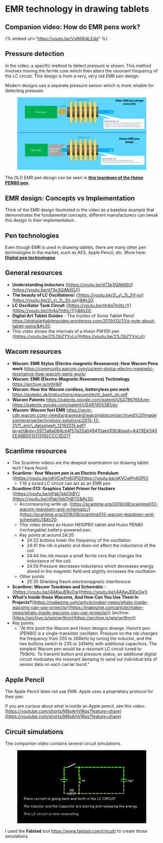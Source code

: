 # EMR technology in drawing tablets

## Companion video: How do EMR pens work?

{% embed url="https://youtu.be/Vv668I4LEdg" %}

## Pressure detection

In the video, a specific method to detect pressure is shown. This method involves moving the ferrite core which then alters the resonant frequency of the LC circuit. This design is from a very, very old EMR pen design.&#x20;

Modern designs use a separate pressure sensor which is more reliable for detecting pressure.

<figure><img src="../../.gitbook/assets/7P SLIDE EMR Old New Design (1).png" alt=""><figcaption></figcaption></figure>

The OLD EMR pen design can be seen in [**this teardown of the Huion PEN80 pen**](../pens/pen-teardown-huion-pen80.md).

## EMR design: Concepts vs Implementation

Think of the EMR design illustrated in the video as a baseline example that demonstrates the fundamental concepts, different manufacturers can tweak this design in their implementation.

## **Pen technologies**

Even though EMR is used in drawing tablets, there are many other pen technologies in the market, such as AES, Apple Pencil, etc. More here: [**Digital pen technologies**](digital-pen-technologies.md)&#x20;

## **General resources**

* **Understanding Inductors** ([https://youtu.be/d73e3QiMdSU](https://youtu.be/d73e3QiMdSU))
* **The beauty of LC Oscillations!** ([https://youtu.be/2\_y\_3\_3V-so](https://youtu.be/2\_y\_3\_3V-so))&#x20;
* **LC Oscillator Tank Circuit** ([https://youtu.be/nh4q7mIhLrY](https://youtu.be/nh4q7mIhLrY))&#x20;
* **Digital Art Tablet Guides** - The Insides of Some Tablet Pens! https://digitalarttabletguides.wordpress.com/2019/03/21/a-note-about-tablet-pens/&#x20;
* This video shows the internals of a Huion PW100 pen ([https://youtu.be/21LObZYVyLs](https://youtu.be/21LObZYVyLs))

## **Wacom resources**

* **Wacom: EMR Stylus (Electro-magnetic Resonance): How Wacom Pens work** https://community.wacom.com/us/emr-stylus-electro-magnetic-resonance-how-wacom-pens-work/ &#x20;
* **Wacom: EMR (Electro-Magnetic Resonance) Technology** https://archive.is/mhHkP
* **Wacom: How the Wacom cordless, batteryless pen work** https://quietpc.sk/instructions/wacom/tech\_bam\_en.pdf &#x20;
* **Wacom Patents** https://patents.google.com/patent/US4786765A/en https://patents.google.com/patent/US4878553B1/en
* **Wacom: Wacom feel EMR** https://wcm-cdn.wacom.com/-/media/graveyard/wacomdotcom/archived%20images/enterprise/technology-solutions/2015-12-21/f\_emr\_datasheet\_12192015.pdf?la=en\&rev=5973a6a064ce4f57b20a049410aed106\&hash=A479EA340EE48BD510113192CCC3D271 &#x20;

## **Scanlime resources**

* The Scanlime videos are the deepest examination on drawing tablet tech I have found.&#x20;
* **Scanlime: Your Wacom pen is an Electric Pendulum** ([https://youtu.be/oKVCwPn6OPI](https://youtu.be/oKVCwPn6OPI))
  * 1:10 a tuned LC circuit can act as an EMR pen &#x20;
* **Scanlime 013: Graphics Tablet Primer for Hackers** ([https://youtu.be/nPab7pbOhBY](https://youtu.be/nPab7pbOhBY))&#x20;
  * Accompanying write up: [https://scanlime.org/2016/08/scanlime013-wacom-teardown-and-schematic/](https://scanlime.org/2016/08/scanlime013-wacom-teardown-and-schematic/)&#x20;
  * This video shows an Huion H610PRO tablet and Huion PEN80 (rechargable) battery-powered pen.&#x20;
  * Key points at around 24:20
    * 24:22 buttons lower the frequency of the oscillation
    * 24:41 the nib is plastic and does not affect the inductance of the coil
    * 24:44 the nib moves a small ferrite core that changes the inductance of the coil.&#x20;
    * 24:50 Pressure decreases inductance which decreases energy stored in the magnetic field and slightly increases the oscillation
  * Other points
    * 25:35 Shielding freom electromagnetic interference
* **Scanlime: Wacom Teardown and Schematic** - ([https://youtu.be/j4AKwJERxOw](https://youtu.be/j4AKwJERxOw))
* **What’s Inside those Wacoms, And How Can You Use Them In Projects?**([https://makezine.com/article/maker-news/whats-inside-wacoms-can-use-projects/](https://makezine.com/article/maker-news/whats-inside-wacoms-can-use-projects/)) (archive: [https://archive.is/wip/wr9mn](https://archive.is/wip/wr9mn))
* Key points:
  * "At this point the Wacom and Huion designs diverge. Huion’s pen \[PEN80] is a single-transistor oscillator. Pressure on the nib changes the frequency from 255 to 266kHz by tuning the inductor, and the two buttons switch to 235 or 245kHz with additional capacitors. The simplest Wacom pen would be a resonant LC circuit tuned to 750kHz. To transmit button and pressure status, an additional digital circuit modulates the resonant damping to send out individual bits of sensor data on each carrier burst."

## Apple Pencil

The Apple Pencil does not use EMR. Apple uses a proprietary protocol for their pen.

If you are curious about what is inside an Apple pencil, see this video: [https://youtube.com/shorts/M9sArtVjRps?feature=share](https://youtube.com/shorts/M9sArtVjRps?feature=share) &#x20;

## Circuit simulations

The companion video contains several circuit simulations.&#x20;

<figure><img src="../../.gitbook/assets/Screenshot 2023-07-03 204827.png" alt=""><figcaption></figcaption></figure>

I used the **Falstad** tool https://www.falstad.com/circuit/ to create those simulations

##
